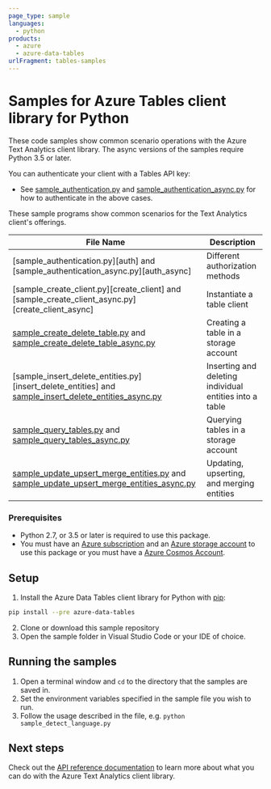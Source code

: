 ```yaml
---
page_type: sample
languages:
  - python
products:
  - azure
  - azure-data-tables
urlFragment: tables-samples
---
```


# Samples for Azure Tables client library for Python

These code samples show common scenario operations with the Azure Text Analytics client library.
The async versions of the samples require Python 3.5 or later.

You can authenticate your client with a Tables API key:
* See [sample_authentication.py][sample_authentication] and [sample_authentication_async.py][sample_authentication_async] for how to authenticate in the above cases.

These sample programs show common scenarios for the Text Analytics client's offerings.

|**File Name**|**Description**|
|-------------|---------------|
|[sample_authentication.py][auth] and [sample_authentication_async.py][auth_async]|Different authorization methods|
|[sample_create_client.py][create_client] and [sample_create_client_async.py][create_client_async]|Instantiate a table client|Authorizing a `TableServiceClient` object and `TableClient` object|
|[sample_create_delete_table.py][create_delete_table] and [sample_create_delete_table_async.py][create_delete_table_async]|Creating a table in a storage account|
|[sample_insert_delete_entities.py][insert_delete_entities] and [sample_insert_delete_entities_async.py][insert_delete_entities_async]|Inserting and deleting individual entities into a table|
|[sample_query_tables.py][query_tables] and [sample_query_tables_async.py][query_tables_async]|Querying tables in a storage account|
|[sample_update_upsert_merge_entities.py][update_upsert_merge] and [sample_update_upsert_merge_entities_async.py][update_upsert_merge_async]| Updating, upserting, and merging entities|


### Prerequisites
* Python 2.7, or 3.5 or later is required to use this package.
* You must have an [Azure subscription](https://azure.microsoft.com/free/) and an
[Azure storage account](https://docs.microsoft.com/azure/storage/common/storage-account-overview) to use this package
 or you must have a [Azure Cosmos Account](https://docs.microsoft.com/azure/cosmos-db/account-overview).

## Setup

1. Install the Azure Data Tables client library for Python with [pip](https://pypi.org/project/pip/):
```bash
pip install --pre azure-data-tables
```
2. Clone or download this sample repository
3. Open the sample folder in Visual Studio Code or your IDE of choice.

## Running the samples

1. Open a terminal window and `cd` to the directory that the samples are saved in.
2. Set the environment variables specified in the sample file you wish to run.
3. Follow the usage described in the file, e.g. `python sample_detect_language.py`

## Next steps

Check out the [API reference documentation][api_reference_documentation] to learn more about
what you can do with the Azure Text Analytics client library.


<!-- LINKS -->
[api_reference_documentation]: https://aka.ms/azsdk/python/tables/docs

[sample_authentication]: https://github.com/Azure/azure-sdk-for-python/tree/master/sdk/tables/azure-data-tables/samples/samples_authentication.py
[sample_authentication_async]: https://github.com/Azure/azure-sdk-for-python/tree/master/sdk/tables/azure-data-tables/samples/async_samples/samples_authentication_async.py

[create_delete_table]: https://github.com/Azure/azure-sdk-for-python/tree/master/sdk/tables/azure-data-tables/samples/sample_create_delete_table.py
[create_delete_table_async]: https://github.com/Azure/azure-sdk-for-python/tree/master/sdk/tables/azure-data-tables/samples/async_samples/sample_create_delete_table_async.py

[insert_delete_entities_async]: https://github.com/Azure/azure-sdk-for-python/tree/master/sdk/tables/azure-data-tables/samples/sample_insert_delete_entities.py
[insert_delete_entities_async]: https://github.com/Azure/azure-sdk-for-python/tree/master/sdk/tables/azure-data-tables/samples/async_samples/sample_insert_delete_entities_async.py

[query_entities]: https://github.com/Azure/azure-sdk-for-python/tree/master/sdk/tables/azure-data-tables/samples/sample_insert_delete_entities_async.py
[query_table_async]: https://github.com/Azure/azure-sdk-for-python/tree/master/sdk/tables/azure-data-tables/samples/async_samples/sample_insert_delete_entities_async.py

[query_tables]: https://github.com/Azure/azure-sdk-for-python/tree/master/sdk/tables/azure-data-tables/samples/sample_insert_delete_entities_async.py
[query_tables_async]: https://github.com/Azure/azure-sdk-for-python/tree/master/sdk/tables/azure-data-tables/samples/async_samples/sample_insert_delete_entities_async.py

[update_upsert_merge]: https://github.com/Azure/azure-sdk-for-python/tree/master/sdk/tables/azure-data-tables/samples/sample_update_upsert_merge_entities.py
[update_upsert_merge_async]: https://github.com/Azure/azure-sdk-for-python/tree/master/sdk/tables/azure-data-tables/samples/async_samples/sample_update_upsert_merge_entities_async.py
